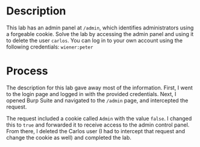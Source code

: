# Description
This lab has an admin panel at `/admin`, which identifies administrators using a forgeable cookie. Solve the lab by accessing the admin panel and using it to delete the user `carlos`. You can log in to your own account using the following credentials: `wiener:peter`

# Process
The description for this lab gave away most of the information. First, I went to the login page and logged in with the provided credentials. Next, I opened Burp Suite and navigated to the `/admin` page, and intercepted the request.

The request included a cookie called `Admin` with the value `false`. I changed this to `true` and forwarded it to receive access to the admin control panel. From there, I deleted the Carlos user (I had to intercept that request and change the cookie as well) and completed the lab.